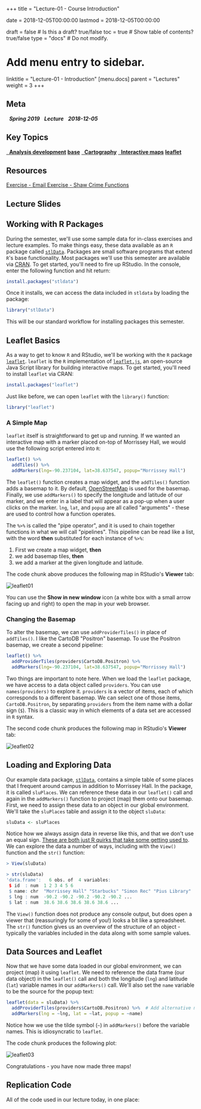 +++
title = "Lecture-01 - Course Introduction"

date = 2018-12-05T00:00:00
lastmod = 2018-12-05T00:00:00

draft = false  # Is this a draft? true/false
toc = true  # Show table of contents? true/false
type = "docs"  # Do not modify.

# Add menu entry to sidebar.
linktitle = "Lecture-01 - Introduction"
[menu.docs]
  parent = "Lectures"
  weight = 3
+++

## Meta
<i class="meta-badge semester-sp19"><i class="far fa-calendar-alt fa-lg"></i>&nbsp; **Spring 2019** </i> <i class="meta-badge progress-lecture"><i class="fas fa-tasks fa-lg"></i>&nbsp; **Lecture** </i> <i class="meta-badge progress-update"><i class="far fa-clock fa-lg"></i>&nbsp; **2018-12-05** </i>

## Key Topics
<a class="meta-badge keyword" href="/docs/topic-index/#a-d"><i class="fas fa-tags fa-lg"></i>&nbsp; **Analysis development**</a> <a class="meta-badge package" href="/docs/topic-index/#a-d"><i class="fas fa-archive fa-lg"></i> **base**</a> <a class="meta-badge keyword" href="/docs/topic-index/#a-d"><i class="fas fa-tags fa-lg"></i>&nbsp; **Cartography**</a> <a class="meta-badge keyword" href="/docs/topic-index/#i-l"><i class="fas fa-tags fa-lg"></i>&nbsp; **Interactive maps**</a> <a class="meta-badge package" href="/docs/topic-index/#i-l"><i class="fas fa-archive fa-lg"></i> **leaflet**</a>

## Resources
<a class="btn btn-outline-primary resource" href="https://github.com/slu-soc5650/lecture-01/blob/master/handouts/lecture-01-email.pdf" target="_blank"> Exercise - Email </a> <a class="btn btn-outline-primary resource" href="https://github.com/slu-soc5650/lecture-01/blob/master/handouts/lecture-01-shawCrime.pdf" target="_blank"> Exercise - Shaw Crime </a> <a class="btn btn-outline-primary resource" href="https://github.com/slu-soc5650/lecture-01/blob/master/handouts/lecture-01-functions.pdf" target="_blank"> Functions </a>

## Lecture Slides
<p> </p>
<script async class="speakerdeck-embed" data-id="3b023eb9d7ee463faea3a90532221987" data-ratio="1.33333333333333" src="//speakerdeck.com/assets/embed.js"></script>
<p> </p>

## Working with R Packages
During the semester, we'll use some sample data for in-class exercises and lecture examples. To make things easy, these data available as an `R` package called [`stlData`](https://chris-prener.github.io/stlData/). Packages are small software programs that extend `R`'s base functionality. Most packages we'll use this semester are available via [CRAN](https://cran.r-project.org). To get started, you'll need to fire up RStudio. In the console, enter the following function and hit return:

```r
install.packages("stldata")
```

Once it installs, we can access the data included in `stldata` by loading the package:

```r
library("stlData")
```

This will be our standard workflow for installing packages this semester.

## Leaflet Basics
As a way to get to know `R` and RStudio, we'll be working with the `R` package [`leaflet`](https://rstudio.github.io/leaflet/). `leaflet` is the `R` implementation of [`leaflet.js`](http://leafletjs.com), an open-source Java Script library for building interactive maps. To get started, you'll need to install `leaflet` via CRAN:

```r
install.packages("leaflet")
```

Just like before, we can open `leaflet` with the `library()` function:

```r
library("leaflet")
```

### A Simple Map

`leaflet` itself is straightforward to get up and running. If we wanted an interactive map with a marker placed on-top of Morrissey Hall, we would use the following script entered into `R`:

```r
leaflet() %>%
  addTiles() %>%
  addMarkers(lng=-90.237104, lat=38.637547, popup="Morrissey Hall")
```

The `leaflet()` function creates a map widget, and the `addTiles()` function adds a basemap to it. By default, [OpenStreetMap](https://www.openstreetmap.org) is used for the basemap. Finally, we use `addMarkers()` to specify the longitude and latitude of our marker, and we enter in a label that will appear as a pop-up when a user clicks on the marker. `lng`, `lat`, and `popup` are all called "arguments" - these are used to control how a function operates. 

The `%>%` is called the "pipe operator", and it is used to chain together functions in what we will call "pipelines". This pipeline can be read like a list, with the word **then** substituted for each instance of `%>%`:

1. First we create a map widget, **then**
2. we add basemap tiles, **then**
3. we add a marker at the given longitude and latitude.

The code chunk above produces the following map in RStudio's **Viewer** tab:

![leaflet01](/images/leaflet01.png)

You can use the **Show in new window** icon (a white box with a small arrow facing up and right) to open the map in your web browser.

### Changing the Basemap

To alter the basemap, we can use `addProviderTiles()` in place of `addTiles()`. I like the CartoDB "Positron" basemap. To use the Positron basemap, we create a second pipeline:

```r
leaflet() %>%
  addProviderTiles(providers$CartoDB.Positron) %>% 
  addMarkers(lng=-90.237104, lat=38.637547, popup="Morrissey Hall")
```

Two things are important to note here. When we load the `leaflet` package, we have access to a data object called `providers`. You can use `names(providers)` to explore it. `providers` is a vector of items, each of which corresponds to a different basemap. We can select one of those items, `CartoDB.Positron`, by separating `providers` from the item name with a dollar sign (`$`). This is a classic way in which elements of a data set are accessed in `R` syntax.

The second code chunk produces the following map in RStudio's **Viewer** tab:

![leaflet02](/images/leaflet02.png)

## Loading and Exploring Data
Our example data package, [`stlData`](https://chris-prener.github.io/stlData/), contains a simple table of some places that I frequent around campus in addition to Morrissey Hall. In the package, it is called `sluPlaces`. We can reference these data in our `leaflet()` call and again in the `addMarkers()` function to project (map) them onto our basemap. First, we need to assign these data to an object in our global environment. We'll take the `sluPlaces` table and assign it to the object `sluData`:

```r
sluData <- sluPlaces
```

Notice how we always assign data in reverse like this, and that we don't use an equal sign. [These are both just R quirks that take some getting used to](http://blog.revolutionanalytics.com/2008/12/use-equals-or-arrow-for-assignment.html). We can explore the data a number of ways, including with the `View()` function and the `str()` function:

```r
> View(sluData)

> str(sluData)
'data.frame':	6 obs. of  4 variables:
 $ id  : num  1 2 3 4 5 6
 $ name: chr  "Morrissey Hall" "Starbucks" "Simon Rec" "Pius Library" ...
 $ lng : num  -90.2 -90.2 -90.2 -90.2 -90.2 ...
 $ lat : num  38.6 38.6 38.6 38.6 38.6 ...
```

The `View()` function does not produce any console output, but does open a viewer that (reassuringly for some of you!) looks a bit like a spreadsheet. The `str()` function gives us an overview of the structure of an object - typically the variables included in the data along with some sample values.

## Data Sources and Leaflet
Now that we have some data loaded in our global environment, we can project (map) it using `leaflet`. We need to reference the data frame (our data object) in the `leaflet()` call and both the longitude (`lng`) and latitude (`lat`) variable names in our `addMarkers()` call. We'll also set the `name` variable to be the source for the popup text:

```r
leaflet(data = sluData) %>%
  addProviderTiles(providers$CartoDB.Positron) %>%  # Add alternative map tiles
  addMarkers(lng = ~lng, lat = ~lat, popup = ~name)
```

Notice how we use the tilde symbol (`~`) in `addMarkers()` before the variable names. This is idiosyncratic to `leaflet`. 

The code chunk produces the following plot:

![leaflet03](/images/leaflet03.png)

Congratulations - you have now made three maps!

## Replication Code
All of the code used in our lecture today, in one place:
